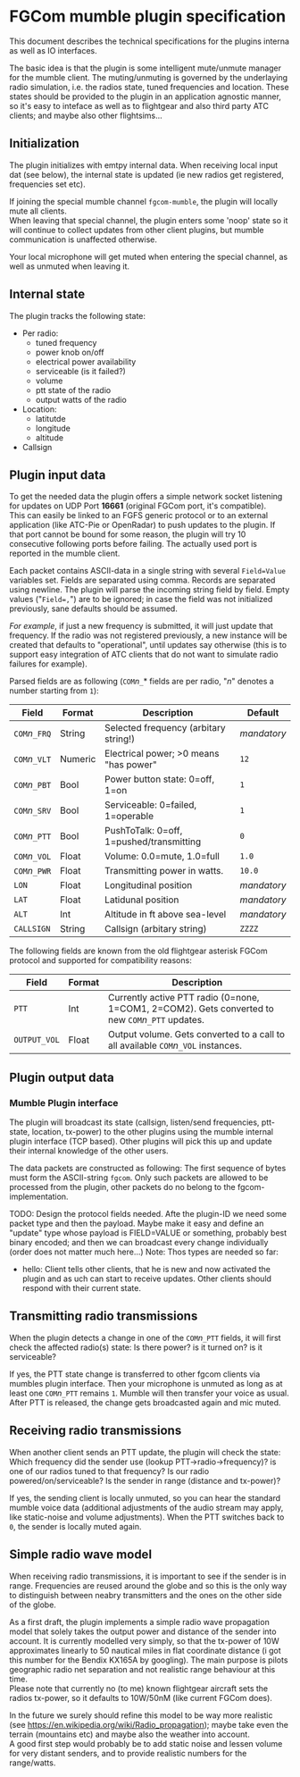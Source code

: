 FGCom mumble plugin specification
=================================
This document describes the technical specifications for the plugins interna as well as IO interfaces.

The basic idea is that the plugin is some intelligent mute/unmute manager for the mumble client. The muting/unmuting is governed by the underlaying radio simulation, i.e. the radios state, tuned frequencies and location.
These states should be provided to the plugin in an application agnostic manner, so it's easy to inteface as well as to flightgear and also third party ATC clients; and maybe also other flightsims...


Initialization
--------------
The plugin initializes with emtpy internal data.
When receiving local input dat (see below), the internal state is updated (ie new radios get registered, frequencies set etc).

If joining the special mumble channel `fgcom-mumble`, the plugin will locally mute all clients.  
When leaving that special channel, the plugin enters some 'noop' state so it will continue to collect updates from other client plugins, but mumble communication is unaffected otherwise.

Your local microphone will get muted when entering the special channel, as well as unmuted when leaving it.


Internal state
--------------
The plugin tracks the following state:

- Per radio:
  - tuned frequency
  - power knob on/off
  - electrical power availability
  - serviceable (is it failed?)
  - volume
  - ptt state of the radio
  - output watts of the radio
- Location:
  - latitutde
  - longitude
  - altitude
- Callsign


Plugin input data
-----------------
To get the needed data the plugin offers a simple network socket listening for updates on UDP Port **16661** (original FGCom port, it's compatible).  
This can easily be linked to an FGFS generic protocol or to an external application (like ATC-Pie or OpenRadar) to push updates to the plugin. If that port cannot be bound for some reason, the plugin will try 10 consecutive following ports before failing. The actually used port is reported in the mumble client.

Each packet contains ASCII-data in a single string with several `Field=Value` variables set. Fields are separated using comma. Records are separated using newline. The plugin will parse the incoming string field by field. Empty values ("`Field=,`") are to be ignored; in case the field was not initialized previously, sane defaults should be assumed.

*For example*, if just a new frequency is submitted, it will just update that frequency. If the radio was not registered previously, a new instance will be created that defaults to "operational", until updates say otherwise (this is to support easy integration of ATC clients that do not want to simulate radio failures for example).

Parsed fields are as following (`COM`*n*`_`\* fields are per radio, "*n*" denotes a number starting from `1`):

| Field          | Format | Description                             | Default    |
|----------------|--------|-----------------------------------------|------------|
| `COM`*n*`_FRQ` | String | Selected frequency (arbitary string!)   | *mandatory*|
| `COM`*n*`_VLT` | Numeric| Electrical power; >0 means "has power"  | `12`       |
| `COM`*n*`_PBT` | Bool   | Power button state: 0=off, 1=on         | `1`        |
| `COM`*n*`_SRV` | Bool   | Serviceable: 0=failed, 1=operable       | `1`        |
| `COM`*n*`_PTT` | Bool   | PushToTalk: 0=off, 1=pushed/transmitting| `0`        |
| `COM`*n*`_VOL` | Float  | Volume: 0.0=mute, 1.0=full              | `1.0`      |
| `COM`*n*`_PWR` | Float  | Transmitting power in watts.            | `10.0`     |
| `LON`          | Float  | Longitudinal position                   | *mandatory*|
| `LAT`          | Float  | Latidunal position                      | *mandatory*|
| `ALT`          | Int    | Altitude in ft above sea-level          | *mandatory*|
| `CALLSIGN`     | String | Callsign (arbitary string)              | `ZZZZ`     |


The following fields are known from the old flightgear asterisk FGCom protocol and supported for compatibility reasons:

| Field | Format | Description                                                                                        |
|-------|--------|---------------------------------------------------------------------------------------------------|
| `PTT` | Int    | Currently active PTT radio (0=none, 1=COM1, 2=COM2). Gets converted to new `COM`*n*`_PTT` updates.|
| `OUTPUT_VOL` | Float | Output volume. Gets converted to a call to all available `COM`*n*`_VOL` instances. |


Plugin output data
------------------
### Mumble Plugin interface
The plugin will broadcast its state (callsign, listen/send frequencies, ptt-state, location, tx-power) to the other plugins using the mumble internal plugin interface (TCP based). Other plugins will pick this up and update their internal knowledge of the other users.

The data packets are constructed as following: The first sequence of bytes must form the ASCII-string `fgcom`. Only such packets are allowed to be processed from the plugin, other packets do no belong to the fgcom-implementation.

TODO: Design the protocol fields needed. Afte the plugin-ID we need some packet type and then the payload. Maybe make it easy and define an "update" type whose payload is FIELD=VALUE or something, probably best binary encoded; and then we can broadcast every change individually (order does not matter much here...)
Note: Thos types are needed so far:
- hello: Client tells other clients, that he is new and now activated the plugin and as uch can start to receive updates. Other clients should respond with their current state.


Transmitting radio transmissions
--------------------------------
When the plugin detects a change in one of the `COM`*n*`_PTT` fields, it will first check the affected radio(s) state: Is there power? is it turned on? is it serviceable?  

If yes, the PTT state change is transferred to other fgcom clients via mumbles plugin interface. Then your microphone is unmuted as long as at least one `COM`*n*`_PTT` remains `1`. Mumble will then transfer your voice as usual. After PTT is released, the change gets broadcasted again and mic muted.


Receiving radio transmissions
-----------------------------
When another client sends an PTT update, the plugin will check the state: Which frequency did the sender use (lookup PTT->radio->frequency)? is one of our radios tuned to that frequency? Is our radio powered/on/serviceable? Is the sender in range (distance and tx-power)?  

If yes, the sending client is locally unmuted, so you can hear the standard mumble voice data (additional adjustments of the audio stream may apply, like static-noise and volume adjustments).
When the PTT switches back to `0`, the sender is locally muted again.


Simple radio wave model
----------------
When receiving radio transmissions, it is important to see if the sender is in range. Frequencies are reused around the globe and so this is the only way to distinguish between neabry transmitters and the ones on the other side of the globe.

As a first draft, the plugin implements a simple radio wave propagation model that solely takes the output power and distance of the sender into account.
It is currently modelled very simply, so that the tx-power of 10W approximates linearly to 50 nautical miles in flat coordinate distance (i got this number for the Bendix KX165A by googling). The main purpose is pilots geographic radio net separation and not realistic range behaviour at this time.  
Please note that currently no (to me) known flightgear aircraft sets the radios tx-power, so it defaults to 10W/50nM (like current FGCom does).

In the future we surely should refine this model to be way more realistic (see https://en.wikipedia.org/wiki/Radio_propagation); maybe take even the terrain (mountains etc) and maybe also the weather into account.  
A good first step would probably be to add static noise and lessen volume for very distant senders, and to provide realistic numbers for the range/watts.